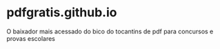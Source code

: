 # pdfgratis.github.io
O baixador mais acessado do bico do tocantins de pdf para concursos e provas escolares
